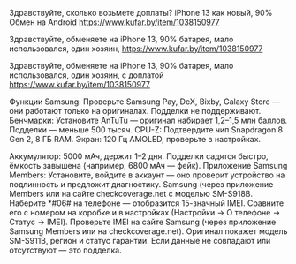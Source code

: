 Здравствуйте, сколько возьмете доплаты?
iPhone 13 как новый, 90% Обмен на Android
https://www.kufar.by/item/1038150977


Здравствуйте, обменяете на
iPhone 13, 90% батарея, мало использовался, один хозяин,
https://www.kufar.by/item/1038150977

Здравствуйте, обменяете на
iPhone 13, 90% батарея, мало использовался, один хозяин, с доплатой
https://www.kufar.by/item/1038150977


Функции Samsung: Проверьте Samsung Pay, DeX, Bixby, Galaxy Store — они работают только на оригиналах. Подделки не поддерживают.
Бенчмарки: Установите AnTuTu — оригинал набирает 1,2–1,5 млн баллов. Подделки — меньше 500 тысяч.
CPU-Z: Подтвердите чип Snapdragon 8 Gen 2, 8 ГБ RAM.
Экран: 120 Гц AMOLED, проверьте в настройках.

Аккумулятор: 5000 мАч, держит 1–2 дня. Подделки садятся быстро, ёмкость завышена (например, 6800 мАч — фейк).
Приложение Samsung Members: Установите, войдите в аккаунт — оно проверит устройство на подлинность и предложит диагностику.
Samsung (через приложение Members или на сайте checkcoverage.net с моделью SM-S918B.
Наберите *#06# на телефоне — отобразится 15-значный IMEI. Сравните его с номером на коробке и в настройках (Настройки → О телефоне → Статус → IMEI).
Проверьте IMEI на сайте Samsung (через приложение Samsung Members или на checkcoverage.net). Оригинал покажет модель SM-S911B, регион и статус гарантии. Если данные не совпадают или отсутствуют — это подделка.